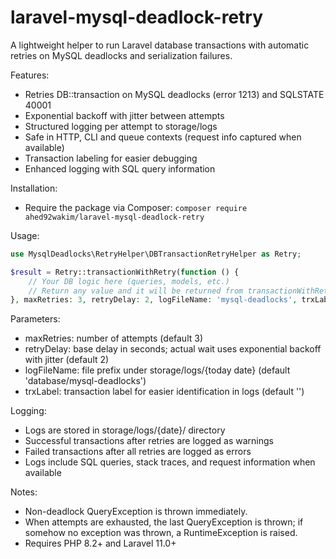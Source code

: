 # laravel-mysql-deadlock-retry

A lightweight helper to run Laravel database transactions with automatic retries on MySQL deadlocks and serialization failures.

Features:
- Retries DB::transaction on MySQL deadlocks (error 1213) and SQLSTATE 40001
- Exponential backoff with jitter between attempts
- Structured logging per attempt to storage/logs
- Safe in HTTP, CLI and queue contexts (request info captured when available)
- Transaction labeling for easier debugging
- Enhanced logging with SQL query information

Installation:
- Require the package via Composer: `composer require ahed92wakim/laravel-mysql-deadlock-retry`

Usage:

```php
use MysqlDeadlocks\RetryHelper\DBTransactionRetryHelper as Retry;

$result = Retry::transactionWithRetry(function () {
    // Your DB logic here (queries, models, etc.)
    // Return any value and it will be returned from transactionWithRetry
}, maxRetries: 3, retryDelay: 2, logFileName: 'mysql-deadlocks', trxLabel: 'user-update');
```

Parameters:
- maxRetries: number of attempts (default 3)
- retryDelay: base delay in seconds; actual wait uses exponential backoff with jitter (default 2)
- logFileName: file prefix under storage/logs/{today date} (default 'database/mysql-deadlocks')
- trxLabel: transaction label for easier identification in logs (default '')

Logging:
- Logs are stored in storage/logs/{date}/ directory
- Successful transactions after retries are logged as warnings
- Failed transactions after all retries are logged as errors
- Logs include SQL queries, stack traces, and request information when available

Notes:
- Non-deadlock QueryException is thrown immediately.
- When attempts are exhausted, the last QueryException is thrown; if somehow no exception was thrown, a RuntimeException is raised.
- Requires PHP 8.2+ and Laravel 11.0+